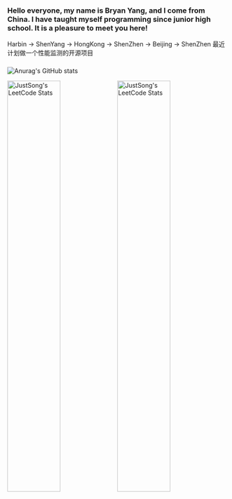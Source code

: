 ### Hello everyone, my name is Bryan Yang, and I come from China. I have taught myself programming since junior high school. It is a pleasure to meet you here!
Harbin -> ShenYang -> HongKong -> ShenZhen -> Beijing -> ShenZhen 
最近计划做一个性能监测的开源项目
### 
![Anurag's GitHub stats](https://github-readme-stats.vercel.app/api?username=DaZuiZui&count_private=true)

 <p>
  <img src="https://stats.justsong.cn/api/leetcode/?username=DaZuiZui&theme=light" alt="JustSong's LeetCode Stats" width="49%" />
  <img src="https://stats.justsong.cn/api/leetcode?username=DaZuiZui&cn=true" alt="JustSong's LeetCode Stats" width="49%" />
</p>
